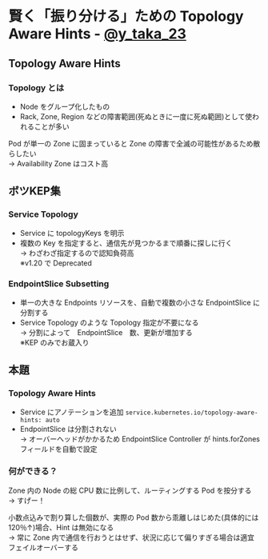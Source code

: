 # 賢く「振り分ける」ための Topology Aware Hints - [@y_taka_23](https://twitter.com/y_taka_23)
## Topology Aware Hints
### Topology とは
- Node をグループ化したもの
- Rack, Zone, Region などの障害範囲(死ぬときに一度に死ぬ範囲)として使われることが多い

Pod が単一の Zone に固まっていると Zone の障害で全滅の可能性があるため散らしたい  
-> Availability Zone はコスト高

## ボツKEP集
### Service Topology
- Service に topologyKeys を明示  
- 複数の Key を指定すると、通信先が見つかるまで順番に探しに行く  
-> わざわざ指定するので認知負荷高  
※v1.20 で Deprecated

### EndpointSlice Subsetting
- 単一の大きな Endpoints リソースを、自動で複数の小さな EndpointSlice に分割する  
- Service Topology のような Topology 指定が不要になる  
-> 分割によって　EndpointSlice　数、更新が増加する  
※KEP のみでお蔵入り

## 本題
### Topology Aware Hints
- Service にアノテーションを追加
`service.kubernetes.io/topology-aware-hints: auto`
- EndpointSlice は分割されない  
-> オーバーヘッドがかかるため
EndpointSlice Controller が hints.forZones フィールドを自動で設定

### 何ができる？
Zone 内の Node の総 CPU 数に比例して、ルーティングする Pod を按分する  
-> すげー！

小数点込みで割り算した個数が、実際の Pod 数から乖離しはじめた(具体的には120％↑)場合、Hint は無効になる  
-> 常に Zone 内で通信を行おうとはせず、状況に応じて偏りすぎる場合は適宜フェイルオーバーする
